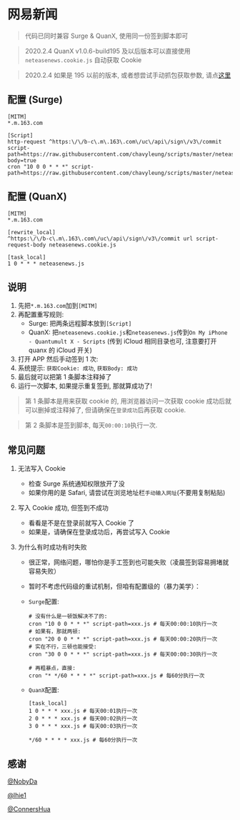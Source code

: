 # 网易新闻

> 代码已同时兼容 Surge & QuanX, 使用同一份签到脚本即可

> 2020.2.4 QuanX v1.0.6-build195 及以后版本可以直接使用 `neteasenews.cookie.js` 自动获取 Cookie

> 2020.2.4 如果是 195 以前的版本, 或者想尝试手动抓包获取参数, 请点[这里](https://github.com/chavyleung/scripts/tree/master/neteasenews/README.old.md)

## 配置 (Surge)

```properties
[MITM]
*.m.163.com

[Script]
http-request ^https:\/\/b-c\.m\.163\.com\/uc\/api\/sign\/v3\/commit script-path=https://raw.githubusercontent.com/chavyleung/scripts/master/neteasenews/neteasenews.cookie.js,requires-body=true
cron "10 0 0 * * *" script-path=https://raw.githubusercontent.com/chavyleung/scripts/master/neteasenews/neteasenews.js
```

## 配置 (QuanX)

```properties
[MITM]
*.m.163.com

[rewrite_local]
^https:\/\/b-c\.m\.163\.com\/uc\/api\/sign\/v3\/commit url script-request-body neteasenews.cookie.js

[task_local]
1 0 * * * neteasenews.js
```

## 说明

1. 先把`*.m.163.com`加到`[MITM]`
2. 再配置重写规则:
   - Surge: 把两条远程脚本放到`[Script]`
   - QuanX: 把`neteasenews.cookie.js`和`neteasenews.js`传到`On My iPhone - Quantumult X - Scripts` (传到 iCloud 相同目录也可, 注意要打开 quanx 的 iCloud 开关)
3. 打开 APP 然后手动签到 1 次:
4. 系统提示: `获取Cookie: 成功`, `获取Body: 成功`
5. 最后就可以把第 1 条脚本注释掉了
6. 运行一次脚本, 如果提示重复签到, 那就算成功了!

> 第 1 条脚本是用来获取 cookie 的, 用浏览器访问一次获取 cookie 成功后就可以删掉或注释掉了, 但请确保在`登录成功`后再获取 cookie.

> 第 2 条脚本是签到脚本, 每天`00:00:10`执行一次.

## 常见问题

1. 无法写入 Cookie

   - 检查 Surge 系统通知权限放开了没
   - 如果你用的是 Safari, 请尝试在浏览地址栏`手动输入网址`(不要用复制粘贴)

2. 写入 Cookie 成功, 但签到不成功

   - 看看是不是在登录前就写入 Cookie 了
   - 如果是，请确保在登录成功后，再尝试写入 Cookie

3. 为什么有时成功有时失败

   - 很正常，网络问题，哪怕你是手工签到也可能失败（凌晨签到容易拥堵就容易失败）
   - 暂时不考虑代码级的重试机制，但咱有配置级的（暴力美学）：

   - `Surge`配置:

     ```properties
     # 没有什么是一顿饭解决不了的:
     cron "10 0 0 * * *" script-path=xxx.js # 每天00:00:10执行一次
     # 如果有，那就两顿:
     cron "20 0 0 * * *" script-path=xxx.js # 每天00:00:20执行一次
     # 实在不行，三顿也能接受:
     cron "30 0 0 * * *" script-path=xxx.js # 每天00:00:30执行一次

     # 再粗暴点，直接:
     cron "* */60 * * * *" script-path=xxx.js # 每60分执行一次
     ```

   - `QuanX`配置:

     ```properties
     [task_local]
     1 0 * * * xxx.js # 每天00:01执行一次
     2 0 * * * xxx.js # 每天00:02执行一次
     3 0 * * * xxx.js # 每天00:03执行一次

     */60 * * * * xxx.js # 每60分执行一次
     ```

## 感谢

[@NobyDa](https://github.com/NobyDa)

[@lhie1](https://github.com/lhie1)

[@ConnersHua](https://github.com/ConnersHua)
